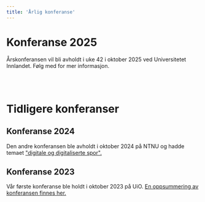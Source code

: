 ```yaml
---
title: 'Årlig konferanse'
---
```


# Konferanse 2025

Årskonferansen vil bli avholdt i uke 42 i oktober 2025 ved Universitetet Innlandet. Følg med for mer informasjon. 

<br>
<br>

# Tidligere konferanser

## Konferanse 2024
Den andre konferansen ble avholdt i oktober 2024 på NTNU og hadde temaet ["digitale og digitaliserte spor".](https://www.ntnu.no/kalender/detaljer/-/event/902e7ad4-9c7a-3516-8791-92ea6202efa4) 


## Konferanse 2023
Vår første konferanse ble holdt i oktober 2023 på UiO. [En oppsummering av konferansen finnes her.](https://www.ub.uio.no/bibliotekene/dsc/digiforsk-bloggen/20231106_dhko.html)
